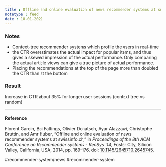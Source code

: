 ```yaml
---
title : Offline and online evaluation of news recommender systems at swissinfo
notetype : feed
date : 18-01-2022
---
```



### Notes
- Context-tree recommender systems which profile the users in real-time
- the CTR overestimates the actual impact for popular items, and thus gives a skewed impression of the actual performance. Only comparing the actual article views can give a true picture of actual performance. 
- Placing the recommendations at the top of the page more than doubled the CTR than at the bottom 

### Result
Increase in CTR about 35% for longer user sessions (context tree vs random)

---

#### Reference

Florent Garcin, Boi Faltings, Olivier Donatsch, Ayar Alazzawi, Christophe Bruttin, and Amr Huber, “Offline and online evaluation of news recommender systems at swissinfo.ch,” in _Proceedings of the 8th ACM Conference on Recommender systems - RecSys ’14_, Foster City, Silicon Valley, California, USA, 2014, pp. 169–176. doi: [10.1145/2645710.2645745](https://doi.org/10.1145/2645710.2645745).

#recommender-system/news #recommender-system